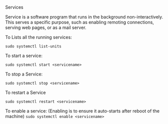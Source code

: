 Services


Service is a software program that runs in the background non-interactively.
This serves a specific purpose, such as enabling remoting connections, serving web pages, or as a mail server.

To Lists all the running services:

`sudo systemctl list-units`

To start a service:

`sudo systemctl start <servicename>`

To stop a Service:

`sudo systemctl stop <servicename>`

To restart a Service

`sudo systemctl restart <servicename>`

To enable a service:
(Enabling is to ensure it auto-starts after reboot of the machine)
`sudo systemctl enable <servicename>`

